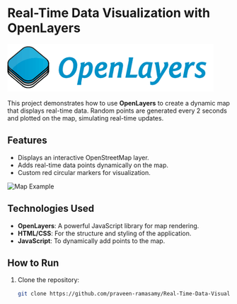 # Real-Time Data Visualization with OpenLayers

![Project Banner](openlayer_banner.png)

This project demonstrates how to use **OpenLayers** to create a dynamic map that displays real-time data. Random points are generated every 2 seconds and plotted on the map, simulating real-time updates. 

## Features
- Displays an interactive OpenStreetMap layer.
- Adds real-time data points dynamically on the map.
- Custom red circular markers for visualization.

![Map Example](assets/map-example.png)

## Technologies Used
- **OpenLayers**: A powerful JavaScript library for map rendering.
- **HTML/CSS**: For the structure and styling of the application.
- **JavaScript**: To dynamically add points to the map.

## How to Run
1. Clone the repository:
   ```bash
   git clone https://github.com/praveen-ramasamy/Real-Time-Data-Visualization-with-OpenLayers.git
